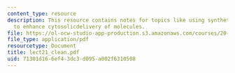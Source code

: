 ```yaml
---
content_type: resource
description: This resource contains notes for topics like using synthetic biomaterials
  to enhance cytosolicdelivery of molecules.
file: https://ol-ocw-studio-app-production.s3.amazonaws.com/courses/20-462j-molecular-principles-of-biomaterials-spring-2006/71301d166ef43dc3d095a002f6310508_lect21_clean.pdf
file_type: application/pdf
resourcetype: Document
title: lect21_clean.pdf
uid: 71301d16-6ef4-3dc3-d095-a002f6310508
---
```

